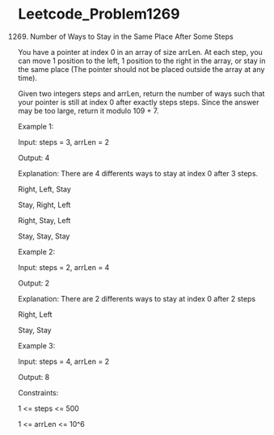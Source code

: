 # Leetcode_Problem1269




1269. Number of Ways to Stay in the Same Place After Some Steps





You have a pointer at index 0 in an array of size arrLen. At each step, you can move 1 position to the left, 1 position to the right in the array, or stay in the same place (The pointer should not be placed outside the array at any time).




Given two integers steps and arrLen, return the number of ways such that your pointer is still at index 0 after exactly steps steps. Since the answer may be too large, return it modulo 109 + 7.

 

Example 1:



Input: steps = 3, arrLen = 2




Output: 4




Explanation: There are 4 differents ways to stay at index 0 after 3 steps.



Right, Left, Stay




Stay, Right, Left




Right, Stay, Left




Stay, Stay, Stay




Example 2:





Input: steps = 2, arrLen = 4




Output: 2




Explanation: There are 2 differents ways to stay at index 0 after 2 steps




Right, Left




Stay, Stay




Example 3:




Input: steps = 4, arrLen = 2




Output: 8
 



Constraints:




1 <= steps <= 500




1 <= arrLen <= 10^6
